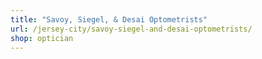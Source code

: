 ```yaml
---
title: "Savoy, Siegel, & Desai Optometrists"
url: /jersey-city/savoy-siegel-and-desai-optometrists/
shop: optician
---
```

